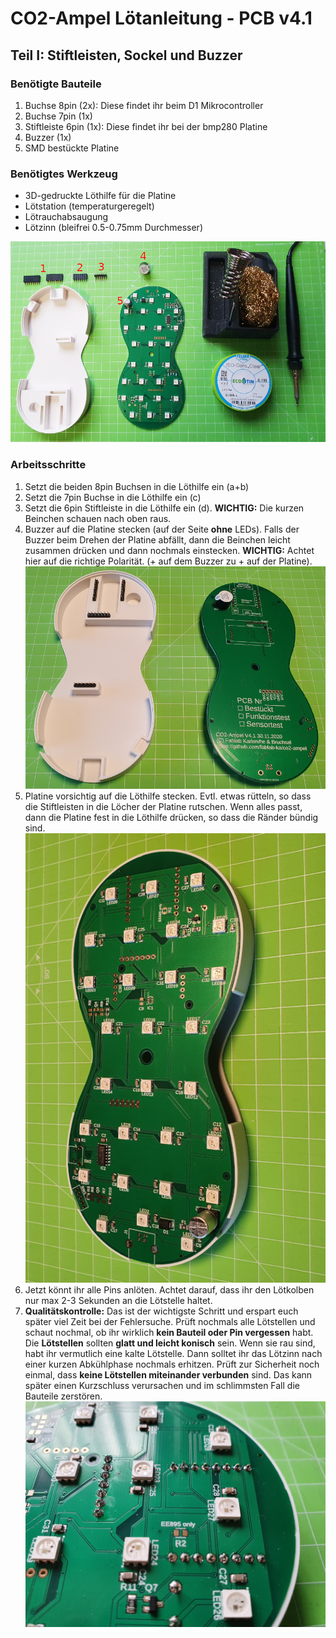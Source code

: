 # CO2-Ampel Lötanleitung - PCB v4.1

## Teil I: Stiftleisten, Sockel und Buzzer

### Benötigte Bauteile
1. Buchse 8pin (2x): Diese findet ihr beim D1 Mikrocontroller
2. Buchse 7pin (1x)
3. Stiftleiste 6pin (1x): Diese findet ihr bei der bmp280 Platine
4. Buzzer (1x)
5. SMD bestückte Platine

### Benötigtes Werkzeug
* 3D-gedruckte Löthilfe für die Platine
* Lötstation (temperaturgeregelt)
* Lötrauchabsaugung
* Lötzinn (bleifrei 0.5-0.75mm Durchmesser)

![Bauteile und Werkzeug Teil I](../images/loeten/teil1_material.jpg)

### Arbeitsschritte
1. Setzt die beiden 8pin Buchsen in die Löthilfe ein (a+b)
2. Setzt die 7pin Buchse in die Löthilfe ein (c)
3. Setzt die 6pin Stiftleiste in die Löthilfe ein (d). **WICHTIG:** Die kurzen Beinchen schauen nach oben raus.
4. Buzzer auf die Platine stecken (auf der Seite **ohne** LEDs). Falls der Buzzer beim Drehen der Platine abfällt, dann die Beinchen leicht zusammen drücken und dann nochmals einstecken. **WICHTIG:** Achtet hier auf die richtige Polarität. (+ auf dem Buzzer zu + auf der Platine).
![Teil1 Bauteile eingesetzt](../images/loeten/teil1_eingesetzt.jpg)
5. Platine vorsichtig auf die Löthilfe stecken. Evtl. etwas rütteln, so dass die Stiftleisten in die Löcher der Platine rutschen. Wenn alles passt, dann die Platine fest in die Löthilfe drücken, so dass die Ränder bündig sind. 
![Teil1 alles vorbereitet zum Löten](../images/loeten/teil1_vorbereitet.jpg)
6. Jetzt könnt ihr alle Pins anlöten. Achtet darauf, dass ihr den Lötkolben nur max 2-3 Sekunden an die Lötstelle haltet. 
7. **Qualitätskontrolle:** Das ist der wichtigste Schritt und erspart euch später viel Zeit bei der Fehlersuche. Prüft nochmals alle Lötstellen und schaut nochmal, ob ihr wirklich **kein Bauteil oder Pin vergessen** habt. Die **Lötstellen** sollten **glatt und leicht konisch** sein. Wenn sie rau sind, habt ihr vermutlich eine kalte Lötstelle. Dann solltet ihr das Lötzinn nach einer kurzen Abkühlphase nochmals erhitzen. Prüft zur Sicherheit noch einmal, dass **keine Lötstellen miteinander verbunden** sind. Das kann später einen Kurzschluss verursachen und im schlimmsten Fall die Bauteile zerstören.
![Teil1 Qualitätskontrolle](../images/loeten/teil1_qm.jpg)

